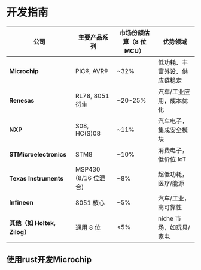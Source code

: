 # 开发指南

| 公司                      | 主要产品系列            | 市场份额估算（8 位 MCU） | 优势领域            |
| ----------------------- | ----------------- | --------------- | --------------- |
| **Microchip**           | PIC®, AVR®        | ~32%            | 低功耗、丰富外设、供应链稳定  |
| **Renesas**             | RL78, 8051 衍生     | ~20-25%         | 汽车/工业应用，成本优化    |
| **NXP**                 | S08, HC(S)08      | ~11%            | 汽车电子，集成安全模块     |
| **STMicroelectronics**  | STM8              | ~10%            | 消费电子，低价位 IoT    |
| **Texas Instruments**   | MSP430 (8/16 位混合) | ~8%             | 超低功耗，医疗/能源      |
| **Infineon**            | 8051 核心           | ~5%             | 汽车/工业，高可靠性      |
| **其他（如 Holtek, Zilog）** | 通用 8 位            | <5%             | niche 市场，如玩具/家电 |

## 使用rust开发Microchip
